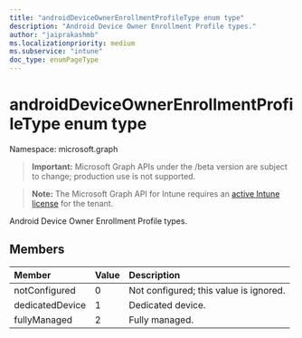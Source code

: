 ```yaml
---
title: "androidDeviceOwnerEnrollmentProfileType enum type"
description: "Android Device Owner Enrollment Profile types."
author: "jaiprakashmb"
ms.localizationpriority: medium
ms.subservice: "intune"
doc_type: enumPageType
---
```


# androidDeviceOwnerEnrollmentProfileType enum type

Namespace: microsoft.graph

> **Important:** Microsoft Graph APIs under the /beta version are subject to change; production use is not supported.

> **Note:** The Microsoft Graph API for Intune requires an [active Intune license](https://go.microsoft.com/fwlink/?linkid=839381) for the tenant.

Android Device Owner Enrollment Profile types.

## Members
|Member|Value|Description|
|:---|:---|:---|
|notConfigured|0|Not configured; this value is ignored.|
|dedicatedDevice|1|Dedicated device.|
|fullyManaged|2|Fully managed.|
